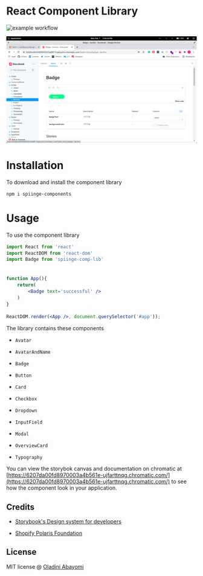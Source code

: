 # React Component Library


![example workflow](https://github.com/iamAbayomi/design-system/actions/workflows/push.yml/badge.svg)



![Image](https://raw.githubusercontent.com/iamAbayomi/design-system/master/public/screenshot.png)


# Installation 
To download and install the component library
```bash
npm i spiinge-components

```

# Usage

To use the component library

```jsx
import React from 'react'
import ReactDOM from 'react-dom'
import Badge from 'spiinge-comp-lib'


function App(){
    return(
        <Badge text='successful' />
    )
}

ReactDOM.render(<App />, document.querySelector('#app'));

```
The library contains these components 

- `Avatar` 

- `AvatarAndName`

- `Badge`

- `Button`

- `Card`

- `Checkbox`

- `Dropdown`

- `InputField`

- `Modal`

- `OverviewCard`


- `Typography`

You can view the storybok canvas and documentation on chromatic at [https://6207da00fd8970003a4b561e-ujfarttnqg.chromatic.com/](https://6207da00fd8970003a4b561e-ujfarttnqg.chromatic.com/) to see how the component look in your application.
  

## Credits


- [Storybook's Design system for developers](https://storybook.js.org/tutorials/design-systems-for-developers/)

- [Shopify Polaris Foundation](https://polaris.shopify.com/components/lists-and-tables/data-table#navigation)

## License

MIT license @ [Oladini Abayomi](https://oladiniabayomi.com)
